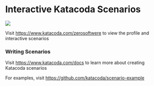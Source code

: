# Interactive Katacoda Scenarios

[![](http://shields.katacoda.com/katacoda/zerosoftwere/count.svg)](https://www.katacoda.com/zerosoftwere "Get your profile on Katacoda.com")

Visit https://www.katacoda.com/zerosoftwere to view the profile and interactive scenarios

### Writing Scenarios
Visit https://www.katacoda.com/docs to learn more about creating Katacoda scenarios

For examples, visit https://github.com/katacoda/scenario-example
